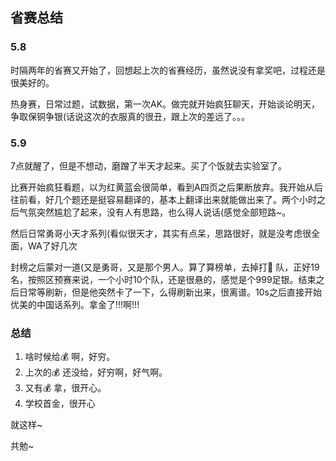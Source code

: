 ## 省赛总结

### 5.8

时隔两年的省赛又开始了，回想起上次的省赛经历，虽然说没有拿奖吧，过程还是很美好的。

热身赛，日常过题，试数据，第一次AK。做完就开始疯狂聊天，开始谈论明天，争取保铜争银(话说这次的衣服真的很丑，跟上次的差远了。。。

### 5.9

7点就醒了，但是不想动，磨蹭了半天才起来。买了个饭就去实验室了。

比赛开始疯狂看题，以为红黄蓝会很简单，看到A四页之后果断放弃。我开始从后往前看，好几个题还是挺容易翻译的，基本上翻译出来就能做出来了。两个小时之后气氛突然尴尬了起来，没有人有思路，也么得人说话(感觉全部短路~。

然后日常勇哥小天才系列(看似很天才，其实有点呆，思路很好，就是没考虑很全面，WA了好几次

封榜之后蒙对一道(又是勇哥，又是那个男人。算了算榜单，去掉打🌟 队，正好19名，按照区预赛来说，一个小时10个队，还是很悬的，感觉是个999足银。结束之后日常等刷新，但是他突然卡了一下，么得刷新出来，很离谱。10s之后直接开始优美的中国话系列。拿金了!!!啊!!!

### 总结

1. 啥时候给💰 啊，好穷。
2. 上次的💰 还没给，好穷啊，好气啊。
3. 又有💰 拿，很开心。
4. 学校首金，很开心

就这样~ 

共勉~
